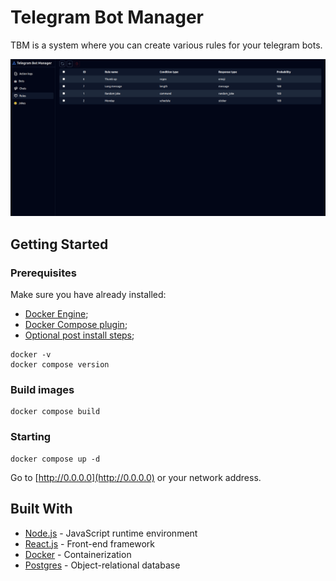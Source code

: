 # Telegram Bot Manager

TBM is a system where you can create various rules for your telegram bots.

![Screenshot](assets/rules.png?raw=true "Screenshot")

## Getting Started
### Prerequisites
Make sure you have already installed:
* [Docker Engine](https://docs.docker.com/engine/install/);
* [Docker Compose plugin](https://docs.docker.com/compose/install/);
* [Optional post install steps](https://docs.docker.com/engine/install/linux-postinstall/);

```
docker -v
docker compose version
```

### Build images
```
docker compose build
```

### Starting
```
docker compose up -d
```
Go to [http://0.0.0.0](http://0.0.0.0) or your network address.

## Built With
* [Node.js](https://nodejs.org/en) - JavaScript runtime environment
* [React.js](https://reactjs.org/) - Front-end framework
* [Docker](https://www.docker.com/) - Containerization
* [Postgres](https://www.postgresql.org/) - Object-relational database
